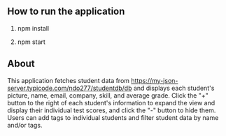 ## How to run the application

1) npm install

2) npm start

## About

This application fetches student data from https://my-json-server.typicode.com/ndo277/studentdb/db
and displays each student's picture, name, email, company, skill, and average grade.
Click the "+" button to the right of each student's information to expand the view
and display their individual test scores, and click the "-" button to hide them.
Users can add tags to individual students and filter student data by name and/or tags.
